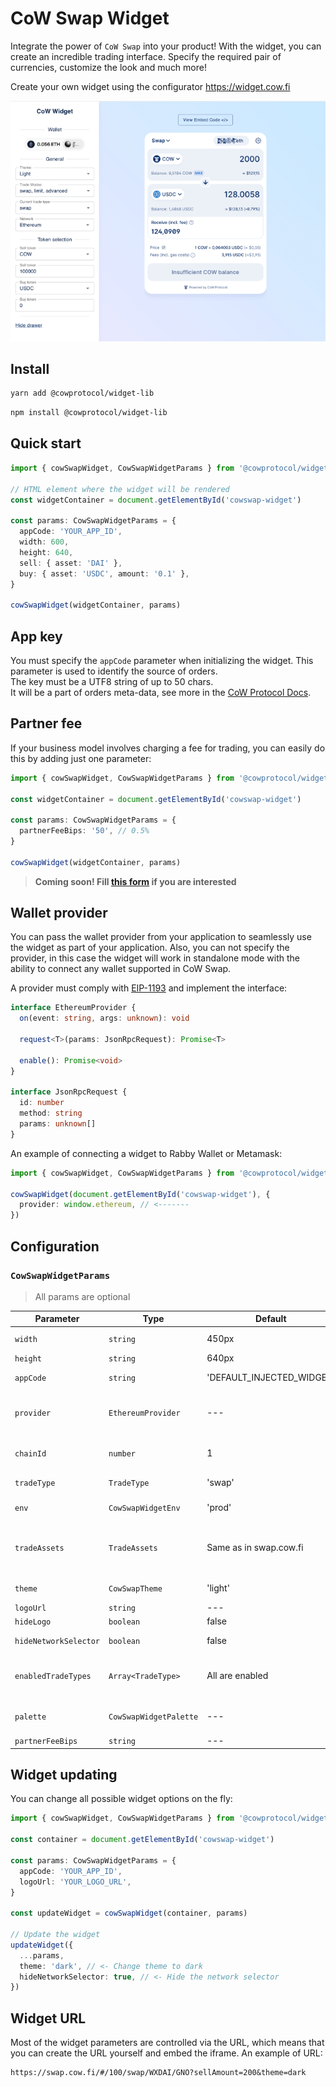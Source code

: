 # CoW Swap Widget

Integrate the power of `CoW Swap` into your product!
With the widget, you can create an incredible trading interface. Specify the required pair of currencies, customize the
look and much more!

Create your own widget using the configurator https://widget.cow.fi

![Demo](./demo-preview.png)

## Install

```bash
yarn add @cowprotocol/widget-lib
```

```bash
npm install @cowprotocol/widget-lib
```

## Quick start

```typescript
import { cowSwapWidget, CowSwapWidgetParams } from '@cowprotocol/widget-lib'

// HTML element where the widget will be rendered
const widgetContainer = document.getElementById('cowswap-widget')

const params: CowSwapWidgetParams = {
  appCode: 'YOUR_APP_ID',
  width: 600,
  height: 640,
  sell: { asset: 'DAI' },
  buy: { asset: 'USDC', amount: '0.1' },
}

cowSwapWidget(widgetContainer, params)
```

## App key

You must specify the `appCode` parameter when initializing the widget. This parameter is used to identify the source of
orders.  
The key must be a UTF8 string of up to 50 chars.  
It will be a part of orders meta-data, see more in
the [CoW Protocol Docs](https://docs.cow.fi/front-end/creating-app-ids/create-the-order-meta-data-file/appcode).

## Partner fee

If your business model involves charging a fee for trading, you can easily do this by adding just one parameter:

```typescript
import { cowSwapWidget, CowSwapWidgetParams } from '@cowprotocol/widget-lib'

const widgetContainer = document.getElementById('cowswap-widget')

const params: CowSwapWidgetParams = {
  partnerFeeBips: '50', // 0.5%
}

cowSwapWidget(widgetContainer, params)
```

> **Coming soon! Fill [this form](https://cowprotocol.typeform.com/to/rONXaxHV) if you are interested**

## Wallet provider

You can pass the wallet provider from your application to seamlessly use the widget as part of your application.
Also, you can not specify the provider, in this case the widget will work in standalone mode with the ability to connect
any wallet supported in CoW Swap.

A provider must comply with [EIP-1193](https://eips.ethereum.org/EIPS/eip-11930) and implement the interface:

```typescript
interface EthereumProvider {
  on(event: string, args: unknown): void

  request<T>(params: JsonRpcRequest): Promise<T>

  enable(): Promise<void>
}

interface JsonRpcRequest {
  id: number
  method: string
  params: unknown[]
}
```

An example of connecting a widget to Rabby Wallet or Metamask:

```typescript
import { cowSwapWidget, CowSwapWidgetParams } from '@cowprotocol/widget-lib'

cowSwapWidget(document.getElementById('cowswap-widget'), {
  provider: window.ethereum, // <-------
})
```

## Configuration

### `CowSwapWidgetParams`

> All params are optional

| Parameter             | Type                   | Default                   | Description                                                                                                                                                                                    |
| --------------------- | ---------------------- | ------------------------- | ---------------------------------------------------------------------------------------------------------------------------------------------------------------------------------------------- |
| `width`               | `string`               | 450px                     | Width in pixels (or 100% to use all available space).                                                                                                                                          |
| `height`              | `string`               | 640px                     | Height of the widget in css values (px, vh, etc.).                                                                                                                                             |
| `appCode`             | `string`               | 'DEFAULT_INJECTED_WIDGET' | Name of your app (max 50 characters, e.g. "Pig Swap"). Fill [this form](https://cowprotocol.typeform.com/to/rONXaxHV) after you pick yours                                                     |
| `provider`            | `EthereumProvider`     | ---                       | Ethereum EIP-1193 provider to connect to the wallet. For a quick test, you can pass `window.ethereum`. You also might like to use https://web3modal.com                                        |
| `chainId`             | `number`               | 1                         | The blockchain ID on which the trade will take place. Currently supported: 1 (Mainnet), 5 (Goerli), 100 (Gnosis chain)                                                                         |
| `tradeType`           | `TradeType`            | 'swap'                    | The type of trade. Can be `swap` or `limit` or `advanced`.                                                                                                                                     |
| `env`                 | `CowSwapWidgetEnv`     | 'prod'                    | The environment of the widget (`local` , `prod` , `dev` , `pr`). See [`COWSWAP_URLS`](https://github.com/cowprotocol/cowswap/blob/develop/libs/widget-lib/src/consts.ts) const value for urls. |
| `tradeAssets`         | `TradeAssets`          | Same as in swap.cow.fi    | An object containing information about the selling and buying assets. Example: `{ asset: 'WBTC', amount: 12 }` or `{ asset: '0xa0b86991c6218b36c1d19d4a2e9eb0ce3606eb48' }`                    |
| `theme`               | `CowSwapTheme`         | 'light'                   | Theme of the widget (`'dark'` for dark theme or `'light'` for light theme).                                                                                                                    |
| `logoUrl`             | `string`               | ---                       | Sets a custom logo for the widget.                                                                                                                                                             |
| `hideLogo`            | `boolean`              | false                     | Hides the logo in the widget.                                                                                                                                                                  |
| `hideNetworkSelector` | `boolean`              | false                     | Disables an opportunity to change the network from the widget UI.                                                                                                                              |
| `enabledTradeTypes`   | `Array<TradeType>`     | All are enabled           | CoW Swap provides three trading widgets: `swap`, `limit` and `advanced` orders. Using this option you can narrow down the list of available trading widgets.                                   |
| `palette`             | `CowSwapWidgetPalette` | ---                       | Customizes the appearance of the widget. For example, you can change the main color of the background and text.                                                                                |
| `partnerFeeBips`      | `string`               | ---                       | Coming soon! Fill [this form](https://cowprotocol.typeform.com/to/rONXaxHV) if you are interested                                                                                              |

## Widget updating

You can change all possible widget options on the fly:

```typescript
import { cowSwapWidget, CowSwapWidgetParams } from '@cowprotocol/widget-lib'

const container = document.getElementById('cowswap-widget')

const params: CowSwapWidgetParams = {
  appCode: 'YOUR_APP_ID',
  logoUrl: 'YOUR_LOGO_URL',
}

const updateWidget = cowSwapWidget(container, params)

// Update the widget
updateWidget({
  ...params,
  theme: 'dark', // <- Change theme to dark
  hideNetworkSelector: true, // <- Hide the network selector
})
```

## Widget URL

Most of the widget parameters are controlled via the URL, which means that you can create the URL yourself and embed the
iframe.
An example of URL:

```
https://swap.cow.fi/#/100/swap/WXDAI/GNO?sellAmount=200&theme=dark
```
